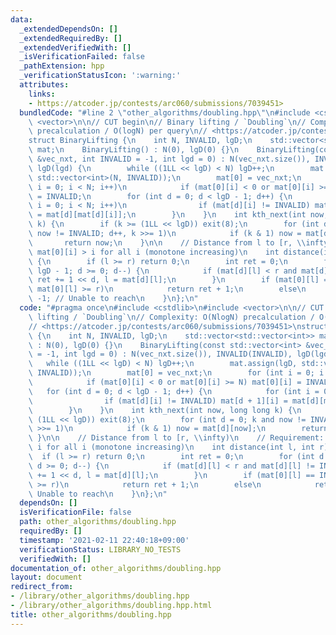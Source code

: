 ```yaml
---
data:
  _extendedDependsOn: []
  _extendedRequiredBy: []
  _extendedVerifiedWith: []
  _isVerificationFailed: false
  _pathExtension: hpp
  _verificationStatusIcon: ':warning:'
  attributes:
    links:
    - https://atcoder.jp/contests/arc060/submissions/7039451>
  bundledCode: "#line 2 \"other_algorithms/doubling.hpp\"\n#include <cstdlib>\n#include\
    \ <vector>\n\n// CUT begin\n// Binary lifting / `Doubling`\n// Complexity: O(NlogN)\
    \ precalculation / O(logN) per query\n// <https://atcoder.jp/contests/arc060/submissions/7039451>\n\
    struct BinaryLifting {\n    int N, INVALID, lgD;\n    std::vector<std::vector<int>>\
    \ mat;\n    BinaryLifting() : N(0), lgD(0) {}\n    BinaryLifting(const std::vector<int>\
    \ &vec_nxt, int INVALID = -1, int lgd = 0) : N(vec_nxt.size()), INVALID(INVALID),\
    \ lgD(lgd) {\n        while ((1LL << lgD) < N) lgD++;\n        mat.assign(lgD,\
    \ std::vector<int>(N, INVALID));\n        mat[0] = vec_nxt;\n        for (int\
    \ i = 0; i < N; i++)\n            if (mat[0][i] < 0 or mat[0][i] >= N) mat[0][i]\
    \ = INVALID;\n        for (int d = 0; d < lgD - 1; d++) {\n            for (int\
    \ i = 0; i < N; i++)\n                if (mat[d][i] != INVALID) mat[d + 1][i]\
    \ = mat[d][mat[d][i]];\n        }\n    }\n    int kth_next(int now, long long\
    \ k) {\n        if (k >= (1LL << lgD)) exit(8);\n        for (int d = 0; k and\
    \ now != INVALID; d++, k >>= 1)\n            if (k & 1) now = mat[d][now];\n \
    \       return now;\n    }\n\n    // Distance from l to [r, \\infty)\n    // Requirement:\
    \ mat[0][i] > i for all i (monotone increasing)\n    int distance(int l, int r)\
    \ {\n        if (l >= r) return 0;\n        int ret = 0;\n        for (int d =\
    \ lgD - 1; d >= 0; d--) {\n            if (mat[d][l] < r and mat[d][l] != INVALID)\
    \ ret += 1 << d, l = mat[d][l];\n        }\n        if (mat[0][l] == INVALID or\
    \ mat[0][l] >= r)\n            return ret + 1;\n        else\n            return\
    \ -1; // Unable to reach\n    }\n};\n"
  code: "#pragma once\n#include <cstdlib>\n#include <vector>\n\n// CUT begin\n// Binary\
    \ lifting / `Doubling`\n// Complexity: O(NlogN) precalculation / O(logN) per query\n\
    // <https://atcoder.jp/contests/arc060/submissions/7039451>\nstruct BinaryLifting\
    \ {\n    int N, INVALID, lgD;\n    std::vector<std::vector<int>> mat;\n    BinaryLifting()\
    \ : N(0), lgD(0) {}\n    BinaryLifting(const std::vector<int> &vec_nxt, int INVALID\
    \ = -1, int lgd = 0) : N(vec_nxt.size()), INVALID(INVALID), lgD(lgd) {\n     \
    \   while ((1LL << lgD) < N) lgD++;\n        mat.assign(lgD, std::vector<int>(N,\
    \ INVALID));\n        mat[0] = vec_nxt;\n        for (int i = 0; i < N; i++)\n\
    \            if (mat[0][i] < 0 or mat[0][i] >= N) mat[0][i] = INVALID;\n     \
    \   for (int d = 0; d < lgD - 1; d++) {\n            for (int i = 0; i < N; i++)\n\
    \                if (mat[d][i] != INVALID) mat[d + 1][i] = mat[d][mat[d][i]];\n\
    \        }\n    }\n    int kth_next(int now, long long k) {\n        if (k >=\
    \ (1LL << lgD)) exit(8);\n        for (int d = 0; k and now != INVALID; d++, k\
    \ >>= 1)\n            if (k & 1) now = mat[d][now];\n        return now;\n   \
    \ }\n\n    // Distance from l to [r, \\infty)\n    // Requirement: mat[0][i] >\
    \ i for all i (monotone increasing)\n    int distance(int l, int r) {\n      \
    \  if (l >= r) return 0;\n        int ret = 0;\n        for (int d = lgD - 1;\
    \ d >= 0; d--) {\n            if (mat[d][l] < r and mat[d][l] != INVALID) ret\
    \ += 1 << d, l = mat[d][l];\n        }\n        if (mat[0][l] == INVALID or mat[0][l]\
    \ >= r)\n            return ret + 1;\n        else\n            return -1; //\
    \ Unable to reach\n    }\n};\n"
  dependsOn: []
  isVerificationFile: false
  path: other_algorithms/doubling.hpp
  requiredBy: []
  timestamp: '2021-02-11 22:40:18+09:00'
  verificationStatus: LIBRARY_NO_TESTS
  verifiedWith: []
documentation_of: other_algorithms/doubling.hpp
layout: document
redirect_from:
- /library/other_algorithms/doubling.hpp
- /library/other_algorithms/doubling.hpp.html
title: other_algorithms/doubling.hpp
---
```

